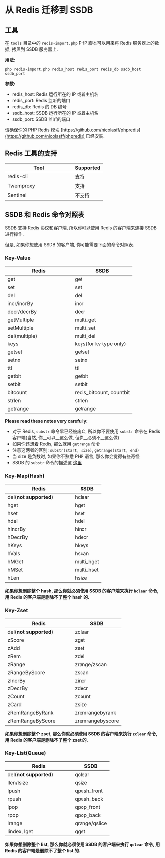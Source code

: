 # 从 Redis 迁移到 SSDB

## 工具

在 ```tools``` 目录中的 ```redis-import.php``` PHP 脚本可以用来将 Redis 服务器上的数据, 拷贝到 SSDB 服务器上.

__用法:__

```
php redis-import.php redis_host redis_port redis_db ssdb_host ssdb_port
```

__参数:__

* redis_host: Redis 运行所在的 IP 或者主机名
* redis_port: Redis 监听的端口
* redis_db: Redis 的 DB 编号
* ssdb_host: SSDB 运行所在的 IP 或者主机名
* ssdb_port: SSDB 监听的端口

请确保你的 PHP Redis 模块 [https://github.com/nicolasff/phpredis](https://github.com/nicolasff/phpredis) 已经安装.


<a name="redis-tools"></a>

## Redis 工具的支持

<table class="table">
<thead>
	<tr>
		<th width="200">Tool</th>
		<th>Supported</th>
	</tr>
</thead>
<tbody>
	<tr>
		<td>redis-cli</td>
		<td><span class="label label-success">支持</span></td>
	</tr>
	<tr>
		<td>Twemproxy</td>
		<td><span class="label label-success">支持</span></td>
	</tr>
	<tr>
		<td>Sentinel</td>
		<td><span class="label label-default">不支持</span></td>
	</tr>
</tbody>
</table>


## SSDB 和 Redis 命令对照表

SSDB 支持 Redis 协议和客户端, 所以你可以使用 Redis 的客户端来连接 SSDB 进行操作.

但是, 如果你想使用 SSDB 的客户端, 你可能需要下面的命令对照表.


### Key-Value

<table class="table table-striped">
<thead>
	<tr>
		<th width="200">Redis</th>
		<th>SSDB</th>
	</tr>
</thead>
<tbody>
	<tr><td>get</td><td>get</td></tr>
	<tr><td>set</td><td>set</td></tr>
	<tr><td>del</td><td>del</td></tr>
	<tr><td>incr/incrBy</td><td>incr</td></tr>
	<tr><td>decr/decrBy</td><td>decr</td></tr>
	<tr><td>getMultiple</td><td>multi_get</td></tr>
	<tr><td>setMultiple</td><td>multi_set</td></tr>
	<tr><td>del(multiple)</td><td>multi_del</td></tr>
	<tr><td>keys</td><td>keys(for kv type only)</td></tr>
	<tr><td>getset</td><td>getset</td></tr>
	<tr><td>setnx</td><td>setnx</td></tr>
	<tr><td>ttl</td><td>ttl</td></tr>
	<tr><td>getbit</td><td>getbit</td></tr>
	<tr><td>setbit</td><td>setbit</td></tr>
	<tr><td>bitcount</td><td>redis_bitcount, countbit</td></tr>
	<tr><td>strlen</td><td>strlen</td></tr>
	<tr><td>getrange</td><td>getrange</td></tr>
</tbody>
</table>

__Please read these notes very carefully:__

* 对于 Redis, `substr` 命令早已经被废弃, 所以你不要使用 `substr` 命令在 Redis 客户端(当然, 你__可以__这么做, 但你__必须不__这么做)
* 如果你还想着 Redis, 那么就用 `getrange` 命令
* 注意这两者的区别: `substr(start, size)`, `getrange(start, end)`
* 当 size 是负数时, 如果你不熟悉 PHP 语言, 那么你会觉得有些奇怪
* SSDB 的 `substr` 命令的描述这 [这里](http://ssdb.io/docs/zh_cn/php/content.html#m-substr)


### Key-Map(Hash)

<table class="table table-striped">
<thead>
	<tr>
		<th width="200">Redis</th>
		<th>SSDB</th>
	</tr>
</thead>
<tbody>
	<tr><td>del(<b>not supported</b>)</td><td>hclear</td></tr>
	<tr><td>hget</td><td>hget</td></tr>
	<tr><td>hset</td><td>hset</td></tr>
	<tr><td>hdel</td><td>hdel</td></tr>
	<tr><td>hIncrBy</td><td>hincr</td></tr>
	<tr><td>hDecrBy</td><td>hdecr</td></tr>
	<tr><td>hKeys</td><td>hkeys</td></tr>
	<tr><td>hVals</td><td>hscan</td></tr>
	<tr><td>hMGet</td><td>multi_hget</td></tr>
	<tr><td>hMSet</td><td>multi_hset</td></tr>
	<tr><td>hLen</td><td>hsize</td></tr>
</tbody>
</table>

__如果你想删除整个 hash, 那么你就必须使用 SSDB 的客户端来执行 `hclear` 命令, 用 Redis 的客户端是删除不了整个 hash 的.__


### Key-Zset

<table class="table table-striped">
<thead>
	<tr>
		<th width="200">Redis</th>
		<th>SSDB</th>
	</tr>
</thead>
<tbody>
	<tr><td>del(<b>not supported</b>)</td><td>zclear</td></tr>
	<tr><td>zScore</td><td>zget</td></tr>
	<tr><td>zAdd</td><td>zset</td></tr>
	<tr><td>zRem</td><td>zdel</td></tr>
	<tr><td>zRange</td><td>zrange/zscan</td></tr>
	<tr><td>zRangeByScore</td><td>zscan</td></tr>
	<tr><td>zIncrBy</td><td>zincr</td></tr>
	<tr><td>zDecrBy</td><td>zdecr</td></tr>
	<tr><td>zCount</td><td>zcount</td></tr>
	<tr><td>zCard</td><td>zsize</td></tr>
	<tr><td>zRemRangeByRank</td><td>zremrangebyrank</td></tr>
	<tr><td>zRemRangeByScore</td><td>zremrangebyscore</td></tr>
</tbody>
</table>

__如果你想删除整个 zset, 那么你就必须使用 SSDB 的客户端来执行 `zclear` 命令, 用 Redis 的客户端是删除不了整个 zset 的.__


### Key-List(Queue)

<table class="table table-striped">
<thead>
	<tr>
		<th width="200">Redis</th>
		<th>SSDB</th>
	</tr>
</thead>
<tbody>
	<tr><td>del(<b>not supported</b>)</td><td>qclear</td></tr>
	<tr><td>llen/lsize</td><td>qsize</td></tr>
	<tr><td>lpush</td><td>qpush_front</td></tr>
	<tr><td>rpush</td><td>qpush_back</td></tr>
	<tr><td>lpop</td><td>qpop_front</td></tr>
	<tr><td>rpop</td><td>qpop_back</td></tr>
	<tr><td>lrange</td><td>qrange/qslice</td></tr>
	<tr><td>lindex, lget</td><td>qget</td></tr>
</tbody>
</table>

__如果你想删除整个 list, 那么你就必须使用 SSDB 的客户端来执行 `qclear` 命令, 用 Redis 的客户端是删除不了整个 list 的.__

